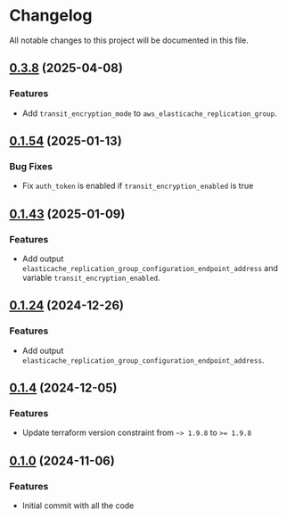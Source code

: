 # Changelog

All notable changes to this project will be documented in this file.

## [0.3.8]() (2025-04-08)

### Features

* Add `transit_encryption_mode` to `aws_elasticache_replication_group`.

## [0.1.54]() (2025-01-13)

### Bug Fixes

* Fix `auth_token` is enabled if `transit_encryption_enabled` is true

## [0.1.43]() (2025-01-09)

### Features

* Add output `elasticache_replication_group_configuration_endpoint_address` and variable `transit_encryption_enabled`.

## [0.1.24]() (2024-12-26)

### Features

* Add output `elasticache_replication_group_configuration_endpoint_address`.

## [0.1.4]() (2024-12-05)

### Features

* Update terraform version constraint from `~> 1.9.8` to `>= 1.9.8`

## [0.1.0]() (2024-11-06)

### Features

* Initial commit with all the code

